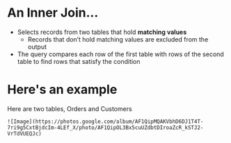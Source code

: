 # An Inner Join...
- Selects records from two tables that hold **matching values**
  - Records that don’t hold matching values are excluded from the output
- The query compares each row of the first table with rows of the second table to find rows that satisfy the condition

# Here's an example

Here are two tables, Orders and Customers

```
![Image](https://photos.google.com/album/AF1QipMQAKVbhD6DJ1T4T-7ri9g5CxtBjdcIm-4LEf_X/photo/AF1QipOL3Bx5cuUZdbtDIroaZcR_kSTJ2-VrTdVUEQJc)
```
